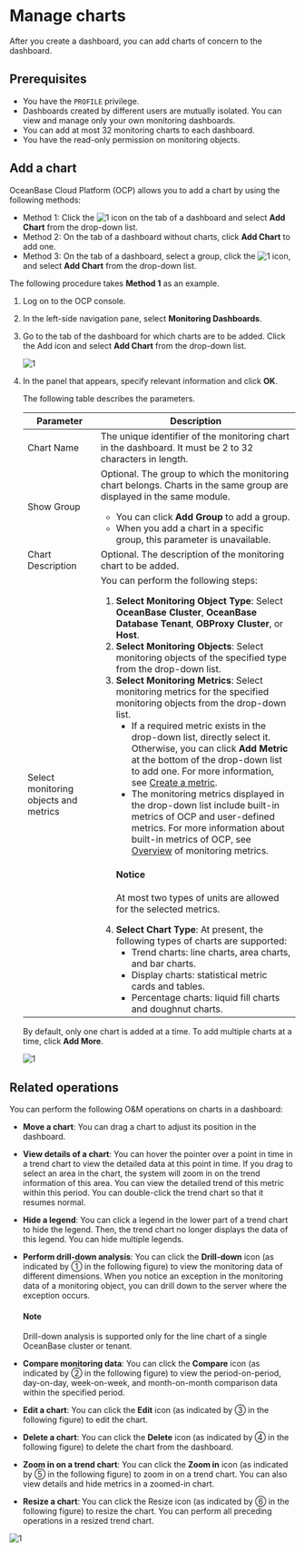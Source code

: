 # Manage charts

After you create a dashboard, you can add charts of concern to the dashboard.

## Prerequisites

* You have the `PROFILE` privilege.
* Dashboards created by different users are mutually isolated. You can view and manage only your own monitoring dashboards.
* You can add at most 32 monitoring charts to each dashboard.
* You have the read-only permission on monitoring objects.

## Add a chart

OceanBase Cloud Platform (OCP) allows you to add a chart by using the following methods:

* Method 1: Click the ![1](https://obbusiness-private.oss-cn-shanghai.aliyuncs.com/doc/img/ocp/422/%E5%A4%A7%E7%9B%98%E6%96%B0%E5%A2%9E%E5%9B%BE%E8%A1%A8.png) icon on the tab of a dashboard and select **Add Chart** from the drop-down list.
* Method 2: On the tab of a dashboard without charts, click **Add Chart** to add one.
* Method 3: On the tab of a dashboard, select a group, click the ![1](https://obbusiness-private.oss-cn-shanghai.aliyuncs.com/doc/img/ocp/422/%E5%88%86%E7%BB%84%E6%96%B0%E5%A2%9E%E5%9B%BE%E8%A1%A8.png) icon, and select **Add Chart** from the drop-down list.

The following procedure takes **Method 1** as an example.

1. Log on to the OCP console.

2. In the left-side navigation pane, select **Monitoring Dashboards**.

3. Go to the tab of the dashboard for which charts are to be added. Click the Add icon and select **Add Chart** from the drop-down list.

   ![1](https://obbusiness-private.oss-cn-shanghai.aliyuncs.com/doc/img/ocp/422/%E6%B7%BB%E5%8A%A0%E5%9B%BE%E8%A1%A81.png)

4. In the panel that appears, specify relevant information and click **OK**.

   The following table describes the parameters.

   | Parameter | Description |
   |---------------|---------|
   | Chart Name | The unique identifier of the monitoring chart in the dashboard. It must be 2 to 32 characters in length.  |
   | Show Group | Optional. The group to which the monitoring chart belongs. Charts in the same group are displayed in the same module. <ul><li>You can click **Add Group** to add a group. </li><li>When you add a chart in a specific group, this parameter is unavailable. </li></ul> |
   | Chart Description | Optional. The description of the monitoring chart to be added.  |
   | Select monitoring objects and metrics | You can perform the following steps:<ol><li>**Select Monitoring Object Type**: Select **OceanBase Cluster**, **OceanBase Database Tenant**, **OBProxy Cluster**, or **Host**. </li><li>**Select Monitoring Objects**: Select monitoring objects of the specified type from the drop-down list. </li><li>**Select Monitoring Metrics**: Select monitoring metrics for the specified monitoring objects from the drop-down list. <ul><li>If a required metric exists in the drop-down list, directly select it. Otherwise, you can click **Add Metric** at the bottom of the drop-down list to add one. For more information, see [Create a metric](../880.manage-performance-monitoring/200.manage-custom-monitoring/300.manage-indicator-items/100.create-a-indicator-item.md). </li><li>The monitoring metrics displayed in the drop-down list include built-in metrics of OCP and user-defined metrics. For more information about built-in metrics of OCP, see [Overview](../1900.reference-guide/300.monitoring-indicator-reference/100.overview-of-metrics.md) of monitoring metrics. </li></ul><main id="notice" type='notice'><h4>Notice</h4><p>At most two types of units are allowed for the selected metrics. </p></main></li><li>**Select Chart Type**: At present, the following types of charts are supported: <ul><li>Trend charts: line charts, area charts, and bar charts. </li><li>Display charts: statistical metric cards and tables. </li><li>Percentage charts: liquid fill charts and doughnut charts. </li></ul> </li></ol> |

   By default, only one chart is added at a time. To add multiple charts at a time, click **Add More**.

   ![1](https://obbusiness-private.oss-cn-shanghai.aliyuncs.com/doc/img/ocp/422/%E6%B7%BB%E5%8A%A0%E5%9B%BE%E8%A1%A8%E8%BF%87%E7%A8%8B1.png)

## Related operations

You can perform the following O&M operations on charts in a dashboard:

* **Move a chart**: You can drag a chart to adjust its position in the dashboard.
* **View details of a chart**: You can hover the pointer over a point in time in a trend chart to view the detailed data at this point in time. If you drag to select an area in the chart, the system will zoom in on the trend information of this area. You can view the detailed trend of this metric within this period. You can double-click the trend chart so that it resumes normal.
* **Hide a legend**: You can click a legend in the lower part of a trend chart to hide the legend. Then, the trend chart no longer displays the data of this legend. You can hide multiple legends.
* **Perform drill-down analysis**: You can click the **Drill-down** icon (as indicated by ① in the following figure) to view the monitoring data of different dimensions. When you notice an exception in the monitoring data of a monitoring object, you can drill down to the server where the exception occurs.

    <main id="notice" type='explain'>
    <h4>Note</h4>
    <p>Drill-down analysis is supported only for the line chart of a single OceanBase cluster or tenant.<b></b> </p>
    </main>

* **Compare monitoring data**: You can click the **Compare** icon (as indicated by ② in the following figure) to view the period-on-period, day-on-day, week-on-week, and month-on-month comparison data within the specified period.
* **Edit a chart**: You can click the **Edit** icon (as indicated by ③ in the following figure) to edit the chart.
* **Delete a chart**: You can click the **Delete** icon (as indicated by ④ in the following figure) to delete the chart from the dashboard.
* **Zoom in on a trend chart**: You can click the **Zoom in** icon (as indicated by ⑤ in the following figure) to zoom in on a trend chart. You can also view details and hide metrics in a zoomed-in chart.
* **Resize a chart**: You can click the Resize icon (as indicated by ⑥ in the following figure) to resize the chart. You can perform all preceding operations in a resized trend chart.

![1](https://obbusiness-private.oss-cn-shanghai.aliyuncs.com/doc/img/ocp/422/%E7%AE%A1%E7%90%86%E5%9B%BE%E8%A1%A81.png)
